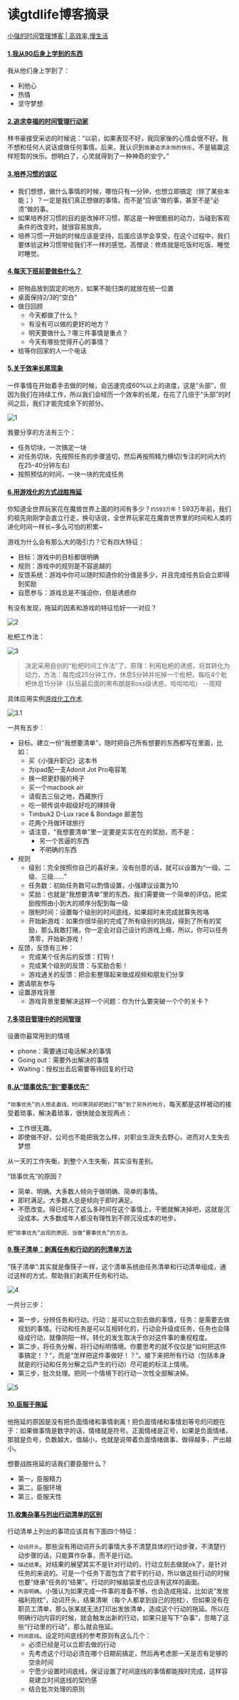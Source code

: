 # 读gtdlife博客摘录
[小强的时间管理博客 | 高效率,慢生活](http://www.gtdlife.com/)

#### [1.我从90后身上学到的东西][1]

我从他们身上学到了：

* 利他心
* 热情
* 坚守梦想

#### [2.追求幸福的时间管理行动家][2]

林书豪接受采访的时候说：“以前，如果表现不好，我回家後的心情会很不好。我不想和任何人说话或做任何事情。后来，我认识到`我要追求永恒的快乐`，不是输赢这样短暂的快乐。想明白了，心灵就得到了一种神奇的安宁。”

#### [3.培养习惯的误区][3]

* 我们想想，做什么事情的时候，哪怕只有一分钟，也想立即搞定（除了某些本能；）？一定是我们真正想做的事情，而不是“应该”做的事，甚至不是“必须”做的事。
* 如果培养好习惯的目的是改掉坏习惯，那这是一种很脆弱的动力，当碰到客观条件的改变时，就很容易放弃。
* 培养习惯一开始的时候应该是坚持，后面应该学会享受，在这个过程中，我们要体验这种习惯带给我们不一样的感觉。高僧说：修炼就是吃饭时吃饭、睡觉时睡觉。

#### [4.每天下班前要做些什么？][4]

* 把物品放到固定的地方，如果不能归类的就放在统一位置
* 桌面保持2/3的“空白”
* 做日回顾
  * 今天都做了什么？
  * 有没有可以做的更好的地方？
  * 明天要做什么？哪三件事情是重点？
  * 今天有哪些觉得开心的事情？
* 给等你回家的人一个电话

#### [5.关于效率长尾现象][5]

一件事情在开始着手去做的时候，会迅速完成60%以上的进度，这是“头部”，但因为我们在持续工作，所以我们会经历一个效率的长尾，在花了几倍于“头部”的时间之后，我们才能完成余下的部分。

![1](http://www.gtdlife.com/wp-content/uploads/2012/10/image-1.jpg)

我要分享的方法有三个：

* 任务切块，一次搞定一块
* 对任务切块，先按照任务的步骤竖切，然后再按照精力横切(专注的时间大约在25-40分钟左右)
* 按照预估的时间，一块一块的完成任务

#### [6.用游戏化的方式战胜拖延][6]

你知道全世界玩家花在魔兽世界上面的时间有多少？`约593万年`！593万年前，我们的祖先刚刚学会直立行走，换句话说，全世界玩家花在魔兽世界里的时间和人类的进化时间一样长~多么可怕的积累~

游戏为什么会有那么大的吸引力？它有四大特征：

* 目标：游戏中的目标都很明确
* 规则：游戏中的规则是不容逾越的
* 反馈系统：游戏中你可以随时知道你的分值是多少，并且完成任务后会立即得到奖励
* 自愿参与：游戏总是不强迫你，但是诱惑你

有没有发现，拖延的因素和游戏的特征恰好一一对应？

![2](http://www.gtdlife.com/wp-content/uploads/2012/11/%E5%B1%8F%E5%B9%95%E5%BF%AB%E7%85%A7-2012-10-28-%E4%B8%8B%E5%8D%889.36.21.png)

枇杷工作法：

![3](http://www.gtdlife.com/wp-content/uploads/2012/11/%E5%B1%8F%E5%B9%95%E5%BF%AB%E7%85%A7-2012-10-29-%E4%B8%8A%E5%8D%887.24.02.png)

>决定采用自创的“枇杷时间工作法”了，原理：利用枇杷的诱惑，将其转化为动力，方法：每完成25分钟工作，休息5分钟并吃掉一个枇杷，每吃4个枇杷休息15分钟（队伍最后面的黑布朗是Boss级诱惑，哈哈哈哈）                        --周翔

具体应用实例[游戏化工作术][11]

![3.1](http://www.gtdlife.com/wp-content/uploads/2013/11/NewImage3.png)

一共有五步：

* 目标。建立一份“我想要清单”，随时把自己所有想要的东西都写在里面，比如：
  * 买《小强升职记》这本书
  * 为ipad配一支Adonit Jot Pro电容笔
  * 换一把更舒服的椅子
  * 买一个macbook air
  * 请假去三俗之地，西藏旅行
  * 吃一顿传说中超级好吃的辣排骨
  * Timbuk2 D-Lux race & Bondage 邮差包
  * 花两个月做环球旅行
  * 请注意，“我想要清单”里一定要是实实在在的奖励，而不是：
    * 另一个苦逼的东西
    * 不明确的东西
* 规则
  * 级别：完全按照你自己的喜好来，没有创意的话，就可以设置为“一级、二级、三级……”
  * 任务数：初始任务数可以酌情设置，小强建议设置为10
  * 奖励：也就是“我想要清单”里的东西，我们需要做一个简单的评估，把奖励按照由小到大的顺序分配到每一级
  * 限制时间：设置每个级别的时间底线，如果超时未完成就算失败咯
  * 开始新游戏：如果你很华丽的完成了所有级别的挑战，得到了所有的奖励，那么我敢打赌，你一定会对自己设计的游戏上瘾，所以，你可以任务清零，开始新游戏！
* 反馈，反馈有三种：
  * 完成某个任务后的反馈：打钩！
  * 完成某个级别的反馈：与奖励合影！
  * 游戏通关的反馈：把合影整理起来做成视频和朋友们分享
* 邀请朋友参与
* 设置游戏背景
  * 游戏背景里要解决这样一个问题：你为什么要突破一个个的关卡？

#### [7.多项目管理中的时间管理][7]

设置你最常用到的情境

* phone：需要通过电话解决的事情
* Going out：需要外出解决的事情
* Waiting：授权出去后需要等待回复的行动

#### [8.从“琐事优先”到“要事优先”][8]

`“琐事优先”的人想走直线，时间黑洞却把她们“吸”到了另外的地方`，每天都是这样被动的接受着琐事，解决着琐事，很快就会发现两点：

* 工作很无趣。
* 即使做不好，公司也不能把我怎么样，对职业生涯失去野心，进而对人生失去梦想

从一天的工作失衡，到整个人生失衡，其实没有差别。

“琐事优先”的原因？

* 简单、明确。大多数人倾向于做明确、简单的事情。
* 即时满足。大多数人总是倾向于即时满足。
* 不愿改变。得已经花了这么多时间在这个事情上，干脆就解决掉吧，这就是沉没成本。大多数成年人都没有理性到不顾沉没成本的地步。

`把“琐事优先”出现的原因，当做“要事优先”的方法。`

#### [9.筷子清单：剥离任务和行动的的列清单方法][9]

“筷子清单”:其实就是像筷子一样，这个清单系统由任务清单和行动清单组成，通过这样的方式，帮助我们剥离开任务和行动。

![4](http://www.gtdlife.com/wp-content/uploads/2013/05/%E5%B1%8F%E5%B9%95%E5%BF%AB%E7%85%A7-2013-05-08-%E4%B8%8A%E5%8D%888.47.32.png)

一共分三步：

* 第一步，分辨任务和行动。行动：是可以立刻去做的事情，任务：是需要去做规划的事情。行动和任务是可以互相转化的，行动会升级成任务，任务也会降级成行动，就像阴阳一样。转化的发生取决于你对这件事的重视程度。
* 第二步，将任务分解，将行动标明情境。你要思考的就不仅仅是“如何把这件事搞定！？”，而是“怎样把这件事做好！？”。接下来把所有行动（包括本身就是的行动和任务分解之后产生的行动）尽可能的标注上情境。
* 第三步，批次处理。把同一个情境下的行动一次性全部解决掉。

![5](http://www.gtdlife.com/wp-content/uploads/2013/05/NewImage3.png)

#### [10.臣服于拖延][10]

他拖延的原因是没有把负面情绪和事情剥离！把负面情绪和事情划等号的问题在于：如果做事情是数字的话，情绪就是符号。正面情绪是正号，如果是负面情绪，那就是负号，负数越大，值越小，也就是说带着负面情绪做事，做得越多，产出越小。

想要战胜拖延的话我们要臣服什么？

* 第一，臣服精力
* 第二，臣服环境
* 第三，臣服天性

#### [11.收集杂事与列出行动清单的区别][12]

行动清单上列出的事项应该具有下面四个特征：

* `动词开头`。那些没有用动词开头的事情大多不清楚具体的行动步骤，不清楚行动步骤的话，只能算作杂事，而不是行动。
* `描述结果`。对结果的展望其实不是针对行动的，行动立刻去做就ok了，是针对任务的来说的。可是一个任务下面包含了若干的行动，所以做这些行动的时候也要“继承”任务的“结果”。行动的时候脑袋里也应该有这样的画面。
* `内容明确`。小强认为如果完成一件事的准备不够，也会造成拖延，比如说“发放福利抱枕”，动词开头，结果清晰（每个人都拿到自己的抱枕），但如果没有在职员工清单，那么张某就无法打印出发放清单，造成这个行动的拖延。所以在明确行动内容的时候，就会触发出新的行动，如果只是写下“杂事”，忽略了这些“行动里的行动”，那么就会拖延。
* `时间底线`。设定时间底线的参考原则有这么几个：
  * 必须已经是可以立即去做的行动
  * 先考虑这个行动必须在哪个日期前搞定，然后再考虑那一天是否有足够的空余时间
  * 宁愿少设置时间底线，保证设置了时间底线的事情都能按时完成，这样容易建立时间底线的契约感
  * 结合批次处理的原则


[1]: http://www.gtdlife.com/2012/2546/what-i-learned-from-90s/?utm_source=rss&utm_medium=rss&utm_campaign=what-i-learned-from-90s
[2]: http://www.gtdlife.com/2012/2686/happiness-time-management-action/?utm_source=rss&utm_medium=rss&utm_campaign=happiness-time-management-action
[3]: http://www.gtdlife.com/2012/2771/wrong-way-cultivate-habits/?utm_source=rss&utm_medium=rss&utm_campaign=wrong-way-cultivate-habits
[4]: http://www.gtdlife.com/2012/2954/what-to-do-by-the-end-of-the-day/
[5]: http://www.gtdlife.com/2012/2967/about-the-time-tailing/
[6]: http://www.gtdlife.com/2012/2975/wow-and-procrastination/
[7]: http://www.gtdlife.com/2012/2997/time-management-in-multiple-projects/
[8]: http://www.gtdlife.com/2013/3127/from-last-thing-first-to-first-thing-first/?utm_source=rss&utm_medium=rss&utm_campaign=from-last-thing-first-to-first-thing-first
[9]: http://www.gtdlife.com/2013/3139/chopsticks-list-stripping-tasks-and-actions-of-the-list/
[10]:http://www.gtdlife.com/2013/3200/submit-to-delay/
[11]:http://www.gtdlife.com/2013/3214/games-at-work/
[12]:http://www.gtdlife.com/2013/3262/different-between-action-and-stuff/
